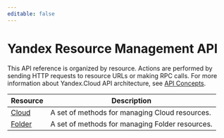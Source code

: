 ```yaml
---
editable: false
---
```


# Yandex Resource Management API
This API reference is organized by resource. Actions are performed by sending HTTP requests to resource URLs or making RPC calls. For more information about Yandex.Cloud API architecture, see [API Concepts](/docs/api-design-guide/).

Resource | Description
--- | ---
[Cloud](Cloud/index.md) | A set of methods for managing Cloud resources.
[Folder](Folder/index.md) | A set of methods for managing Folder resources.